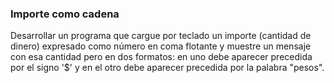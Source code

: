 ### Importe como cadena

Desarrollar un programa que cargue por teclado un importe (cantidad de dinero) expresado como número en coma flotante y muestre un mensaje con esa cantidad pero en dos formatos: en uno debe aparecer precedida por el signo '$' y en el otro debe aparecer precedida por la palabra "pesos". 